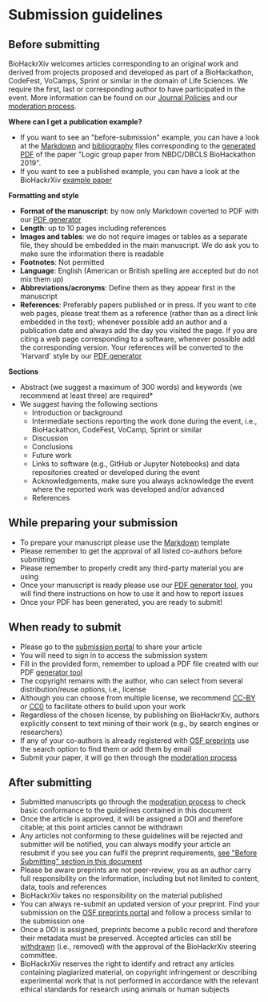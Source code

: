 # Submission guidelines

## Before submitting

BioHackrXiv welcomes articles corresponding to an original work and derived from projects proposed and developed as part of a BioHackathon, CodeFest, VoCamps, Sprint or similar in the domain of Life Sciences. We require the first, last or corresponding author to have participated in the event. More information can be found on our [Journal Policies](./journal_policies.md) and our [moderation process](./moderation_process.md).

**Where can I get a publication example?**
* If you want to see an "before-submission" example, you can have a look at the [Markdown](https://raw.githubusercontent.com/biohackrxiv/bhxiv-gen-pdf/master/example/logic/paper.md) and [bibliography](https://raw.githubusercontent.com/biohackrxiv/bhxiv-gen-pdf/master/example/logic/paper.bib) files corresponding to the 
[generated PDF](https://github.com/biohackrxiv/bhxiv-gen-pdf/blob/master/example/logic/LogicProgramming.pdf)
of the paper "Logic group paper from NBDC/DBCLS BioHackathon 2019".
* If you want to see a published example, you can have a look at the BioHackrXiv [example paper](https://doi.org/10.37044/osf.io/8qdse)

**Formatting and style**
* **Format of the manuscript**: by now only Markdown coverted to PDF with our [PDF generator](https://github.com/biohackrxiv/bhxiv-gen-pdf)
* **Length**: up to 10 pages including references
* **Images and tables**: we do not require images or tables as a separate file, they should be embedded in the main manuscript. We do ask you to make sure the information there is readable
* **Footnotes**: Not permitted
* **Language**: English (American or British spelling are accepted but do not mix them up)
* **Abbreviations/acronyms**: Define them as they appear first in the manuscript
* **References**: Preferably papers published or in press. If you want to cite web pages, please treat them as a reference (rather than as a direct link embedded in the text); whenever possible add an author and a publication date and always add the day you visited the page. If you are citing a web page corresponding to a software, whenever possible add the corresponding version. Your references will be converted to the 'Harvard' style by our [PDF generator](https://github.com/biohackrxiv/bhxiv-gen-pdf)

**Sections**
* Abstract (we suggest a maximum of 300 words) and keywords (we recommend at least three) are required* 
* We suggest having the following sections
  * Introduction or background
  * Intermediate sections reporting the work done during the event, i.e., BioHackathon, CodeFest, VoCamp, Sprint or similar
  * Discussion 
  * Conclusions
  * Future work
  * Links to software (e.g., GitHub or Jupyter Notebooks) and data repositories created or developed during the event
  * Acknowledgements, make sure you always acknowledge the event where the reported work was developed and/or advanced
  * References

## While preparing your submission

* To prepare your manuscript please use the [Markdown](https://raw.githubusercontent.com/biohackrxiv/submission-templates/master/paper.md) template
* Please remember to get the approval of all listed co-authors before submitting
* Please remember to properly credit any third-party material you are using
* Once your manuscript is ready please use our [PDF generator tool](https://github.com/biohackrxiv/bhxiv-gen-pdf), you will find there instructions on how to use it and how to report issues
* Once your PDF has been generated, you are ready to submit!

## When ready to submit
* Please go to the [submission portal](https://biohackrxiv.org/) to share your article
* You will need to sign in to access the submission system
* Fill in the provided form, remember to upload a PDF file created with our PDF [generator tool](https://github.com/biohackrxiv/bhxiv-gen-pdf)
* The copyright remains with the author, who can select from several distribution/reuse options, i.e., license
* Although you can choose from multiple license, we recommend [CC-BY](https://creativecommons.org/licenses/by/4.0/) or [CC0](https://creativecommons.org/share-your-work/public-domain/cc0/) to facilitate others to build upon your work
* Regardless of the chosen license, by publishing on BioHackrXiv, authors explicitly consent to text mining of their work (e.g., by search engines or researchers)
* If any of your co-authors is already registered with [OSF preprints](https://osf.io/preprints/) use the search option to find them or add them by email
* Submit your paper, it will go then through the [moderation process](./moderation_process.md)

## After submitting
* Submitted manuscripts go through the [moderation process](./moderation_process.md) to check basic conformance to the guidelines contained in this document
* Once the article is approved, it will be assigned a DOI and therefore citable; at this point articles cannot be withdrawn
* Any articles not conforming to these guidelines will be rejected and submitter will be notified, you can always modify your article an resubmit if you see you can fulfil the preprint requirements, [see "Before Submitting" section in this document](#before-submitting)
* Please be aware preprints are not peer-review, you as an author carry full responsibility on the information, including but not limited to content, data, tools and references
* BioHackrXiv takes no responsibility on the material published
* You can always re-submit an updated version of your preprint. Find your submission on the [OSF preprints portal](https://osf.io/preprints/) and follow a process similar to the submission one
* Once a DOI is assigned, preprints become a public record and therefore their metadata must be preserved. Accepted articles can still be [withdrawn](https://help.osf.io/hc/en-us/articles/360021490833-Withdrawing-a-Preprint) (i.e., removed) with the approval of the BioHackrXiv steering committee.
* BioHackrXiv reserves the right to identify and retract any articles containing plagiarized material, on copyright infringement or describing experimental work that is not performed in accordance with the relevant ethical standards for research using animals or human subjects
